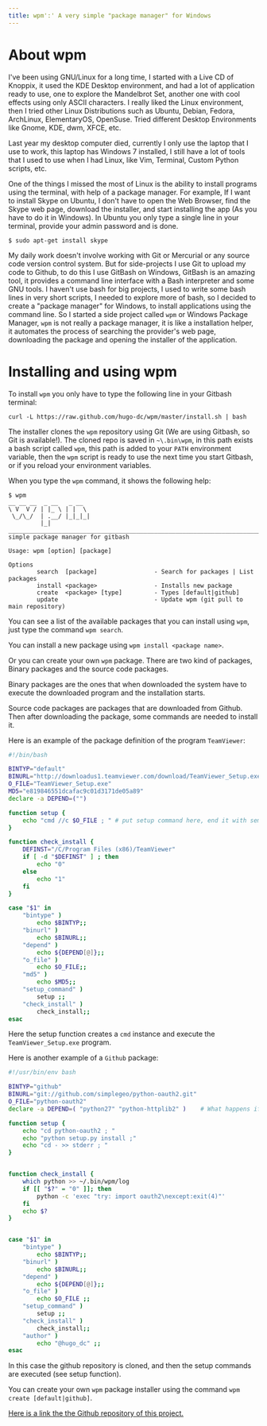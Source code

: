 ```yaml
---
title: wpm':' A very simple "package manager" for Windows
---
```


About wpm
=========

I've been using GNU/Linux for a long time, I started with a Live CD of Knoppix,
it used the KDE Desktop environment, and had a lot of application ready to use,
one to explore the Mandelbrot Set, another one with cool effects using only
ASCII characters. I really liked the Linux environment, then I tried other
Linux Distributions such as Ubuntu, Debian, Fedora, ArchLinux, ElementaryOS,
OpenSuse. Tried different Desktop Environments like Gnome, KDE, dwm, XFCE, etc. 

Last year my desktop computer died, currently I only use the laptop that I use
to work, this laptop has Windows 7 installed, I still have a lot of tools that
I used to use when I had Linux, like Vim, Terminal, Custom Python scripts, etc. 

One of the things I missed the most of Linux is the ability to install programs
using the terminal, with help of a package manager. For example, If I want to
install Skype on Ubuntu, I don't have to open the Web Browser, find the Skype
web page, download the installer, and start installing the app (As you have to
do it in Windows). In Ubuntu you only type a single line in your terminal,
provide your admin password and is done.

```
$ sudo apt-get install skype
```

My daily work doesn't involve working with Git or Mercurial or any source code
version control system. But for side-projects I use Git to upload my code to
Github, to do this I use GitBash on Windows, GitBash is an amazing tool, it
provides a command line interface with a Bash interpreter and some GNU tools.
I haven't use bash for big projects, I used to write some bash lines in very
short scripts, I needed to explore more of bash, so I decided to create
a "package manager" for Windows, to install applications using the command
line. So I started a side project called `wpm` or Windows Package Manager, `wpm` 
is not really a package manager, it is like a installation helper, it automates
the process of searching the provider's web page, downloading the package and
opening the installer of the application. 

Installing and using wpm
========================

To install `wpm` you only have to type the following line in your Gitbash terminal:

```
curl -L https://raw.github.com/hugo-dc/wpm/master/install.sh | bash
```

The installer clones the `wpm` repository using Git (We are using Gitbash, so
Git is available!). The cloned repo is saved in `~\.bin\wpm`, in this path
exists a bash script called `wpm`, this path is added to your `PATH`
environment variable, then the `wpm` script is ready to use the next time you
start Gitbash, or if you reload your environment variables.

When you type the `wpm` command, it shows the following help:

```
$ wpm
__ __ __  _ __   _ __
\ V  V / | |_ \ | |  \
 \_/\_/  | .__/ |_|_|_|
         |_|
______________________________________________________________________________________
simple package manager for gitbash

Usage: wpm [option] [package]

Options
        search  [package]                - Search for packages | List packages
        install <package>                - Installs new package
        create  <package> [type]         - Types [default|github]
        update                           - Update wpm (git pull to main repository)

```

You can see a list of the available packages that you can install using `wpm`,
just type the command `wpm search`.

You can install a new package using `wpm install <package name>`.

Or you can create your own `wpm` package. There are two kind of packages,
Binary packages and the source code packages. 

Binary packages are the ones that when downloaded the system have to execute
the downloaded program and the installation starts.

Source code packages are packages that are downloaded from Github. Then after
downloading the package, some commands are needed to install it.

Here is an example of the package definition of the program `TeamViewer`:

```bash
#!/bin/bash

BINTYP="default"
BINURL="http://downloadus1.teamviewer.com/download/TeamViewer_Setup.exe" 
O_FILE="TeamViewer_Setup.exe" 
MD5="e819846551dcafac9c01d3171de05a89"
declare -a DEPEND=("")

function setup {
	echo "cmd //c $O_FILE ; " # put setup command here, end it with semicolon ;
}

function check_install {
    DEFINST="/C/Program Files (x86)/TeamViewer"   
    if [ -d "$DEFINST" ] ; then 
        echo "0"
    else 
        echo "1"
    fi
}

case "$1" in
	"bintype" )
		echo $BINTYP;;
	"binurl" )
		echo $BINURL;;
	"depend" )
		echo ${DEPEND[@]};;
	"o_file" )
		echo $O_FILE;;
	"md5" )
		echo $MD5;;
	"setup_command" )
		setup ;;
	"check_install" )
		check_install;;
esac

```

Here the setup function creates a `cmd` instance and execute the
`TeamViewer_Setup.exe` program.

Here is another example of a `Github` package:

```bash
#!/usr/bin/env bash

BINTYP="github"
BINURL="git://github.com/simplegeo/python-oauth2.git"
O_FILE="python-oauth2"
declare -a DEPEND=( "python27" "python-httplib2" )    # What happens if git is not in PATH?

function setup {
    echo "cd python-oauth2 ; "
    echo "python setup.py install ;"
    echo "cd - >> stderr ; "
}


function check_install {
    which python >> ~/.bin/wpm/log
    if [[ "$?" = "0" ]]; then 
        python -c 'exec "try: import oauth2\nexcept:exit(4)"'
    fi
    echo $?
}


case "$1" in 
    "bintype" )
        echo $BINTYP;;
    "binurl" )
        echo $BINURL;;
    "depend" )
        echo ${DEPEND[@]};;
    "o_file" ) 
        echo $O_FILE ;; 
    "setup_command" )
        setup ;; 
    "check_install" ) 
        check_install;;
    "author" ) 
        echo "@hugo_dc" ;; 
esac
```

In this case the github repository is cloned, and then the setup commands are
executed (see setup function).

You can create your own `wpm` package installer using the command `wpm create
[default|github]`.

[Here is a link the the Github repository of this project.](https://github.com/hugo-dc/wpm)



